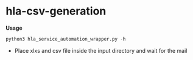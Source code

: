# hla-csv-generation

**Usage**
```python
python3 hla_service_automation_wrapper.py -h
```
- Place xlxs and csv file inside the input directory and wait for the mail
